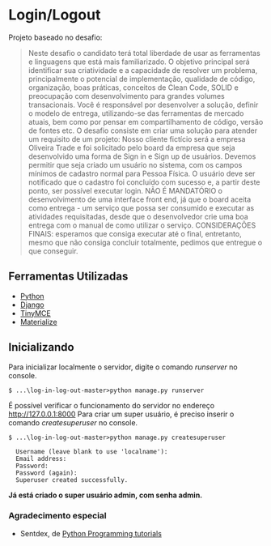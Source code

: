 # Login/Logout

Projeto baseado no desafio:

>Neste desafio o candidato terá total liberdade de usar as ferramentas e linguagens que está mais familiarizado. O objetivo principal será identificar sua criatividade e a capacidade de resolver um problema, principalmente o potencial de implementação, qualidade de código, organização, boas práticas, conceitos de Clean Code, SOLID e preocupação com desenvolvimento para grandes volumes transacionais. Você é responsável por desenvolver a solução, definir o modelo de entrega, utilizando-se das ferramentas de mercado atuais, bem como por pensar em compartilhamento de código, versão de fontes etc. O desafio consiste em criar uma solução para atender um requisito de um projeto: Nosso cliente fictício será a empresa Oliveira Trade e foi solicitado pelo board da empresa que seja desenvolvido uma forma de Sign in e Sign up de usuários. Devemos permitir que seja criado um usuário no sistema, com os campos mínimos de cadastro normal para Pessoa Física. O usuário deve ser notificado que o cadastro foi concluído com sucesso e, a partir deste ponto, ser possível executar login. NÃO É MANDATÓRIO o desenvolvimento de uma interface front end, já que o board aceita como entrega - um serviço que possa ser consumido e executar as atividades requisitadas, desde que o desenvolvedor crie uma boa entrega com o manual de como utilizar o serviço. CONSIDERAÇÕES FINAIS: esperamos que consiga executar até o final, entretanto, mesmo que não consiga concluir totalmente, pedimos que entregue o que conseguir.

## Ferramentas Utilizadas

- [Python](https://www.python.org/downloads/)
- [Django](https://www.djangoproject.com/download/)
- [TinyMCE](http://romanvm.github.io/django-tinymce4-lite/configuration.html)
- [Materialize](https://materializecss.com/)

## Inicializando

Para inicializar localmente o servidor, digite o comando *runserver* no console.
```
$ ...\log-in-log-out-master>python manage.py runserver
```
É possível verificar o funcionamento do servidor no endereço http://127.0.0.1:8000
Para criar um super usuário, é preciso inserir o comando *createsuperuser* no console.

```
$ ...\log-in-log-out-master>python manage.py createsuperuser

  Username (leave blank to use 'localname'): 
  Email address: 
  Password:
  Password (again):
  Superuser created successfully.

```
**Já está criado o super usuário admin, com senha admin.**

### Agradecimento especial

- Sentdex, de [Python Programming tutorials](https://pythonprogramming.net/)
